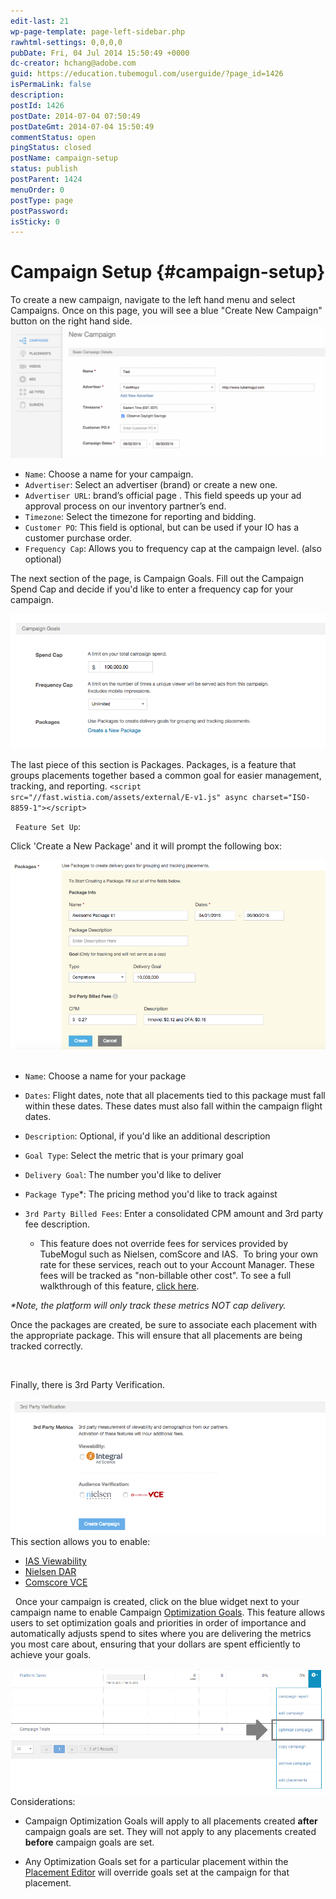 ```yaml
---
edit-last: 21
wp-page-template: page-left-sidebar.php
rawhtml-settings: 0,0,0,0
pubDate: Fri, 04 Jul 2014 15:50:49 +0000
dc-creator: hchang@adobe.com
guid: https://education.tubemogul.com/userguide/?page_id=1426
isPermaLink: false
description: 
postId: 1426
postDate: 2014-07-04 07:50:49
postDateGmt: 2014-07-04 15:50:49
commentStatus: open
pingStatus: closed
postName: campaign-setup
status: publish
postParent: 1424
menuOrder: 0
postType: page
postPassword: 
isSticky: 0
---
```


# Campaign Setup {#campaign-setup}

To create a new campaign, navigate to the left hand menu and select Campaigns. Once on this page, you will see a blue "Create New Campaign" button on the right hand side.
[ ![campaign basics](assets/campaign-basics1-1024x428.png)](assets/campaign-basics1.png)

* `Name`: Choose a name for your campaign.
* `Advertiser`:&nbsp;Select an advertiser (brand) or create a new one.
* `Advertiser URL`:&nbsp;brand’s official page . This field speeds up your ad approval process on our inventory partner’s end.
* `Timezone`:&nbsp;Select the timezone for reporting and bidding.
* `Customer PO`:&nbsp;This field is optional, but can be used if your IO has a customer purchase order.
* `Frequency Cap`: Allows you to frequency cap at the campaign level. (also optional)

The next section of the page, is Campaign Goals. Fill out the Campaign Spend Cap and decide if you'd like to enter a frequency cap for your campaign.

[ ![image (10)](assets/image-10.png)](assets/image-10.png)

The last piece of this section is Packages. Packages, is a feature that groups placements together based a common goal for easier management, tracking, and reporting.
`<script src="//fast.wistia.com/assets/external/E-v1.js" async charset="ISO-8859-1"></script>`   

&nbsp;
`Feature Set Up`:

Click 'Create a New Package' and it will prompt the following box:

[ ![packages-generic](assets/packages-generic.png)](assets/packages-generic.png)
&nbsp;

* `Name`: Choose a name for your package
* `Dates`: Flight dates, note that all placements tied to this package must fall within these dates. These dates must also fall within the campaign flight dates.
* `Description`: Optional, if you'd like an additional description
* `Goal Type`: Select the metric&nbsp;that is your primary goal
* `Delivery Goal`: The number you'd like to deliver
* `Package Type`&#42;: The pricing method you'd like to track against
* `3rd Party Billed Fees`: Enter a consolidated CPM amount and 3rd party fee description.

    * This feature does not override fees for services provided by TubeMogul such as Nielsen, comScore and IAS. &nbsp;To bring your own rate for these services, reach out to your Account Manager. These fees will be tracked as "non-billable other cost". To see a full walkthrough of this feature, [click here](https://fast.wistia.net/embed/iframe/rhi560hsx0?popover=true).

*&#42;Note, the platform will only track these metrics NOT cap delivery.&nbsp;*

Once the packages are created, be sure to associate each placement with the appropriate package. This will ensure that all placements are being tracked correctly.

&nbsp;

Finally, there is 3rd Party Verification.

[ ![3rd party](assets/3rd-party.png)](assets/3rd-party.png)
This section allows you to enable:

* [IAS Viewability](../../user-guide/measurement/viewability/ias-integration.md)
* [Nielsen DAR](../../user-guide/measurement/nielsen-ocr-reporting.md)
* [Comscore VCE](../../user-guide/measurement/comscore-vce.md)

&nbsp;
Once your campaign is created, click on the blue widget next to your campaign name to enable Campaign [Optimization Goals](../../user-guide/optimization/optimization-goals.md). This feature allows users to set optimization goals and priorities in order of importance and automatically adjusts&nbsp;spend to sites where you are delivering the metrics you most care about, ensuring that your dollars are spent efficiently to achieve your goals.

[ ![Blue_widget](assets/blue-widget.png)](assets/blue-widget.png)
Considerations:

* Campaign Optimization Goals will apply to all placements created **after** campaign goals are set. They will not apply to any placements created **before** campaign goals are set.

* Any Optimization Goals set for a particular placement within the [Placement Editor](placement-setup.md) will override goals set at the campaign for that placement.

&nbsp; 